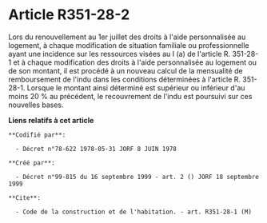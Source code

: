 # Article R351-28-2

Lors du renouvellement au 1er juillet des droits à l'aide personnalisée au logement, à chaque modification de situation
familiale ou professionnelle ayant une incidence sur les ressources visées au I (a) de l'article R. 351-28-1 et à chaque
modification des droits à l'aide personnalisée au logement ou de son montant, il est procédé à un nouveau calcul de la
mensualité de remboursement de l'indu dans les conditions déterminées à l'article R. 351-28-1. Lorsque le montant ainsi
déterminé est supérieur ou inférieur d'au moins 20 % au précédent, le recouvrement de l'indu est poursuivi sur ces nouvelles
bases.

**Liens relatifs à cet article**

	**Codifié par**:

	  - Décret n°78-622 1978-05-31 JORF 8 JUIN 1978

	**Créé par**:

	  - Décret n°99-815 du 16 septembre 1999 - art. 2 () JORF 18 septembre 1999

	**Cite**:

	  - Code de la construction et de l'habitation. - art. R351-28-1 (M)

